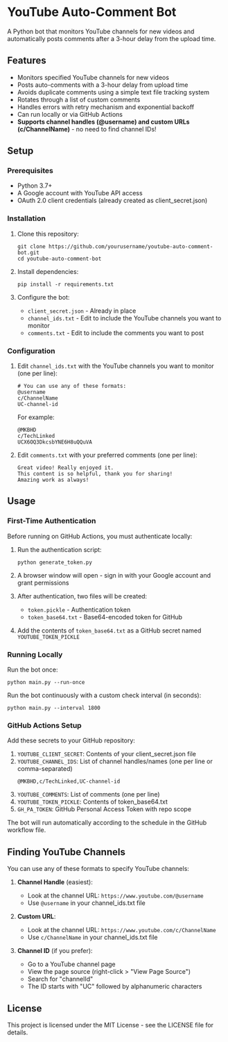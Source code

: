 # YouTube Auto-Comment Bot

A Python bot that monitors YouTube channels for new videos and automatically posts comments after a 3-hour delay from the upload time.

## Features

- Monitors specified YouTube channels for new videos
- Posts auto-comments with a 3-hour delay from upload time
- Avoids duplicate comments using a simple text file tracking system
- Rotates through a list of custom comments
- Handles errors with retry mechanism and exponential backoff
- Can run locally or via GitHub Actions
- **Supports channel handles (@username) and custom URLs (c/ChannelName)** - no need to find channel IDs!

## Setup

### Prerequisites

- Python 3.7+
- A Google account with YouTube API access
- OAuth 2.0 client credentials (already created as client_secret.json)

### Installation

1. Clone this repository:
   ```
   git clone https://github.com/yourusername/youtube-auto-comment-bot.git
   cd youtube-auto-comment-bot
   ```

2. Install dependencies:
   ```
   pip install -r requirements.txt
   ```

3. Configure the bot:
   - `client_secret.json` - Already in place
   - `channel_ids.txt` - Edit to include the YouTube channels you want to monitor
   - `comments.txt` - Edit to include the comments you want to post

### Configuration

1. Edit `channel_ids.txt` with the YouTube channels you want to monitor (one per line):
   ```
   # You can use any of these formats:
   @username
   c/ChannelName
   UC-channel-id
   ```

   For example:
   ```
   @MKBHD
   c/TechLinked
   UCX6OQ3DkcsbYNE6H8uQQuVA
   ```

2. Edit `comments.txt` with your preferred comments (one per line):
   ```
   Great video! Really enjoyed it.
   This content is so helpful, thank you for sharing!
   Amazing work as always!
   ```

## Usage

### First-Time Authentication

Before running on GitHub Actions, you must authenticate locally:

1. Run the authentication script:
   ```
   python generate_token.py
   ```

2. A browser window will open - sign in with your Google account and grant permissions

3. After authentication, two files will be created:
   - `token.pickle` - Authentication token
   - `token_base64.txt` - Base64-encoded token for GitHub

4. Add the contents of `token_base64.txt` as a GitHub secret named `YOUTUBE_TOKEN_PICKLE`

### Running Locally

Run the bot once:
```
python main.py --run-once
```

Run the bot continuously with a custom check interval (in seconds):
```
python main.py --interval 1800
```

### GitHub Actions Setup

Add these secrets to your GitHub repository:

1. `YOUTUBE_CLIENT_SECRET`: Contents of your client_secret.json file
2. `YOUTUBE_CHANNEL_IDS`: List of channel handles/names (one per line or comma-separated)
   ```
   @MKBHD,c/TechLinked,UC-channel-id
   ```
3. `YOUTUBE_COMMENTS`: List of comments (one per line)
4. `YOUTUBE_TOKEN_PICKLE`: Contents of token_base64.txt
5. `GH_PA_TOKEN`: GitHub Personal Access Token with repo scope

The bot will run automatically according to the schedule in the GitHub workflow file.

## Finding YouTube Channels

You can use any of these formats to specify YouTube channels:

1. **Channel Handle** (easiest): 
   - Look at the channel URL: `https://www.youtube.com/@username`
   - Use `@username` in your channel_ids.txt file

2. **Custom URL**:
   - Look at the channel URL: `https://www.youtube.com/c/ChannelName`
   - Use `c/ChannelName` in your channel_ids.txt file

3. **Channel ID** (if you prefer):
   - Go to a YouTube channel page
   - View the page source (right-click > "View Page Source")
   - Search for "channelId"
   - The ID starts with "UC" followed by alphanumeric characters

## License

This project is licensed under the MIT License - see the LICENSE file for details. 